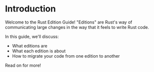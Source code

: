 # Introduction

Welcome to the Rust Edition Guide! "Editions" are Rust's way of communicating
large changes in the way that it feels to write Rust code.

In this guide, we'll discuss:

* What editions are
* What each edition is about
* How to migrate your code from one edition to another

Read on for more!